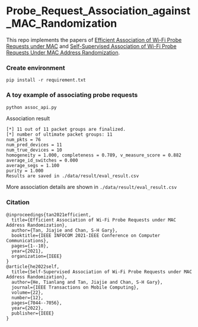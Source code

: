 # Probe_Request_Association_against_MAC_Randomization

This repo implements the papers of [Efficient Association of Wi-Fi Probe Requests under MAC](https://ieeexplore.ieee.org/document/9488769) and [Self-Supervised Association of Wi-Fi Probe Requests Under MAC Address Randomization](https://ieeexplore.ieee.org/abstract/document/9888045). 

### Create environment 
```
pip install -r requirement.txt
```

### A toy example of associating probe requests
```python
python assoc_api.py
```

Association result
```
[*] 11 out of 11 packet groups are finalized. 
[*] number of ultimate packet groups: 11
num_pkts = 76
num_pred_devices = 11
num_true_devices = 10
homogeneity = 1.000, completeness = 0.789, v_measure_score = 0.882
average_id_switches = 0.000
average_segs = 1.100
purity = 1.000
Results are saved in ./data/result/eval_result.csv
```

More association details are shown in `./data/result/eval_result.csv`

### Citation
```
@inproceedings{tan2021efficient,
  title={Efficient Association of Wi-Fi Probe Requests under MAC Address Randomization},
  author={Tan, Jiajie and Chan, S-H Gary},
  booktitle={IEEE INFOCOM 2021-IEEE Conference on Computer Communications},
  pages={1--10},
  year={2021},
  organization={IEEE}
}
@article{he2022self,
  title={Self-Supervised Association of Wi-Fi Probe Requests under MAC Address Randomization},
  author={He, Tianlang and Tan, Jiajie and Chan, S-H Gary},
  journal={IEEE Transactions on Mobile Computing},
  volume={22},
  number={12},
  pages={7044--7056},
  year={2022},
  publisher={IEEE}
}
```

